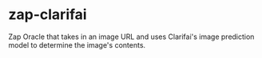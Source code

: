 # zap-clarifai

Zap Oracle that takes in an image URL and uses Clarifai's image prediction model to determine the image's contents. 